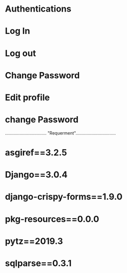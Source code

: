 # Authentications
# Log In
# Log out
# Change Password
# Edit profile
# change Password
..................................
 "Requerment".................................
 
# asgiref==3.2.5
# Django==3.0.4
# django-crispy-forms==1.9.0
# pkg-resources==0.0.0
# pytz==2019.3
# sqlparse==0.3.1
